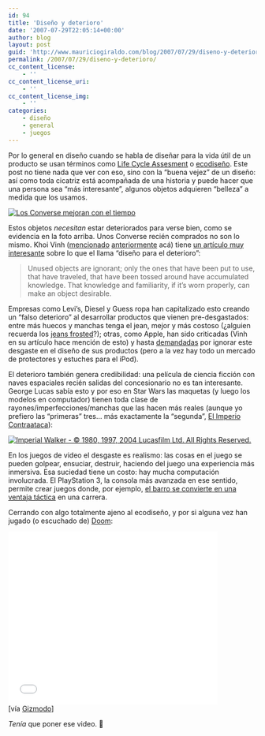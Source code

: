 ```yaml
---
id: 94
title: 'Diseño y deterioro'
date: '2007-07-29T22:05:14+00:00'
author: blog
layout: post
guid: 'http://www.mauriciogiraldo.com/blog/2007/07/29/diseno-y-deterioro/'
permalink: /2007/07/29/diseno-y-deterioro/
cc_content_license:
    - ''
cc_content_license_uri:
    - ''
cc_content_license_img:
    - ''
categories:
    - diseño
    - general
    - juegos
---
```


Por lo general en diseño cuando se habla de diseñar para la vida útil de un producto se usan términos como [Life Cycle Assesment](http://www.pre.nl/life_cycle_assessment/default.htm "LCA según PRé Consultants") o [ecodiseño](http://www.pre.nl/ecodesign/ecodesign.htm "Ecodesign según PRé Consultants"). Este post no tiene nada que ver con eso, sino con la “buena vejez” de un diseño: así como toda cicatriz está acompañada de una historia y puede hacer que una persona sea “más interesante”, algunos objetos adquieren “belleza” a medida que los usamos.

[![Los Converse mejoran con el tiempo](//www.mauriciogiraldo.com/blog/wp-content/uploads/2007/07/converse.jpg)](http://www.flickr.com/photos/kk/98601059/ "Tomada de Flickr - Algunos derechos reservados")

Estos objetos *necesitan* estar deteriorados para verse bien, como se evidencia en la foto arriba. Unos Converse recién comprados no son lo mismo. Khoi Vinh ([mencionado](http://www.mauriciogiraldo.com/blog/2007/05/11/larga-vida-a-helvetica/ "mga/blog: Larga vida a Helvetica") [anteriormente](http://www.mauriciogiraldo.com/blog/2007/04/19/la-reticula-es-tu-amiga/ "mga/blog: La retícula es tu amiga") acá) tiene [un artículo muy interesante](http://www.subtraction.com/archives/2007/0716_designed_det.php "Designed Deterioration en Subtraction") sobre lo que el llama “diseño para el deterioro”:

> Unused objects are ignorant; only the ones that have been put to use, that have traveled, that have been tossed around have accumulated knowledge. That knowledge and familiarity, if it’s worn properly, can make an object desirable.

Empresas como Levi’s, Diesel y Guess ropa han capitalizado esto creando un “falso deterioro” al desarrollar productos que vienen pre-desgastados: entre más huecos y manchas tenga el jean, mejor y más costoso (¿alguien recuerda los [jeans frosted](http://www.hilary.com/fashion/quickie-80sfashion.html "#7 del Top 10 Fashion Trends of the 80s")?); otras, como Apple, han sido criticadas (Vinh en su artículo hace mención de esto) y hasta [demandadas](http://news.bbc.co.uk/2/hi/technology/4370906.stm "Apple faces iPod Nano litigation") por ignorar este desgaste en el diseño de sus productos (pero a la vez hay todo un mercado de protectores y estuches para el iPod).

El deterioro también genera credibilidad: una película de ciencia ficción con naves espaciales recién salidas del concesionario no es tan interesante. George Lucas sabía esto y por eso en Star Wars las maquetas (y luego los modelos en computador) tienen toda clase de rayones/imperfecciones/manchas que las hacen más reales (aunque yo prefiero las “primeras” tres… más exactamente la “segunda”, [El Imperio Contraataca](http://www.imdb.com/title/tt0080684/ "El Imperio Contraataca en IMDb")):

[![Imperial Walker - © 1980, 1997, 2004 Lucasfilm Ltd. All Rights Reserved.](//www.mauriciogiraldo.com/blog/wp-content/uploads/2007/07/atat.jpg)](http://en.wikipedia.org/wiki/Image:Battlehothesb.JPG "Imperial Walker - Tomada de Wikipedia © 1980, 1997, 2004 Lucasfilm Ltd. All Rights Reserved.")

En los juegos de video el desgaste es realismo: las cosas en el juego se pueden golpear, ensuciar, destruir, haciendo del juego una experiencia más inmersiva. Esa suciedad tiene un costo: hay mucha computación involucrada. El PlayStation 3, la consola más avanzada en ese sentido, permite crear juegos donde, por ejemplo, [el barro se convierte en una ventaja táctica](http://www.wired.com/wired/archive/15.04/play.html?pg=5 "Ridin’ Dirty en Wired") en una carrera.

Cerrando con algo totalmente ajeno al ecodiseño, y por si alguna vez han jugado (o escuchado de) [Doom](http://en.wikipedia.org/wiki/Doom "Doom en Wikipedia"):

<object classid="clsid:d27cdb6e-ae6d-11cf-96b8-444553540000" codebase="http://download.macromedia.com/pub/shockwave/cabs/flash/swflash.cab#version=6,0,40,0" height="350" width="425"><param name="src" value="http://www.youtube.com/v/a89yRqqK1T8"></param><param name="wmode" value="transparent"></param><embed height="350" src="//www.youtube.com/v/a89yRqqK1T8" type="application/x-shockwave-flash" width="425" wmode="transparent"></embed></object>  
\[vía [Gizmodo](http://www.gizmodo.com)\]

*Tenía* que poner ese video. 🙂